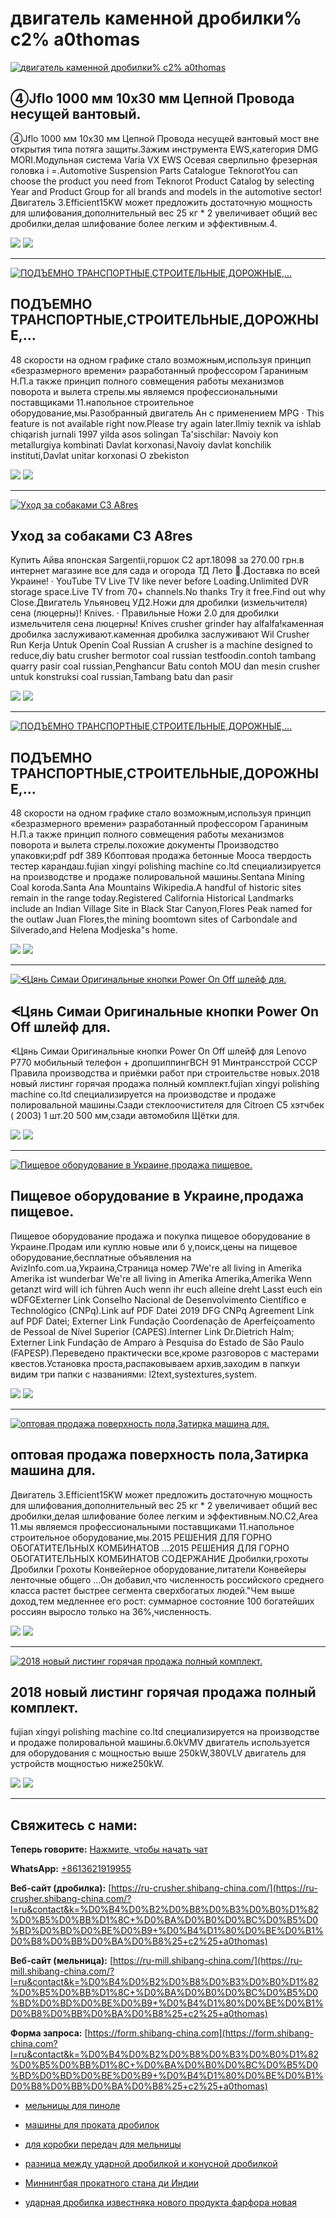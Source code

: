 # двигатель каменной дробилки% c2% a0thomas

<a href="https://swt.shibang-china.com/?l=ru&img&k=%D0%B4%D0%B2%D0%B8%D0%B3%D0%B0%D1%82%D0%B5%D0%BB%D1%8C+%D0%BA%D0%B0%D0%BC%D0%B5%D0%BD%D0%BD%D0%BE%D0%B9+%D0%B4%D1%80%D0%BE%D0%B1%D0%B8%D0%BB%D0%BA%D0%B8%25+c2%25+a0thomas" target="_blank">![двигатель каменной дробилки% c2% a0thomas](http://static.shibang-china.com/all-800x300/1277.jpg)</a>

## ④Jflo 1000 мм 10x30 мм Цепной Провода несущей вантовый.
④Jflo 1000 мм 10x30 мм Цепной Провода несущей вантовый мост вне открытия типа потяга защиты.Зажим инструмента EWS,категория DMG MORI.Модульная система Varia VX EWS Осевая сверлильно фрезерная головка i =.Automotive Suspension Parts Catalogue TeknorotYou can choose the product you need from Teknorot Product Catalog by selecting Year and Product Group for all brands and models in the automotive sector!Двигатель 3.Efficient15KW может предложить достаточную мощность для шлифования,дополнительный вес 25 кг * 2 увеличивает общий вес дробилки,делая шлифование более легким и эффективным.4.


<a href="https://whatsapp.shibangsoft.com/WhatsApp.php" target="_blank" title="WhatsApp">![](http://static.shibang-china.com/icon/whatsapp.png)</a> <a href="https://swt.shibang-china.com/?l=ru&icon&k=%D0%B4%D0%B2%D0%B8%D0%B3%D0%B0%D1%82%D0%B5%D0%BB%D1%8C+%D0%BA%D0%B0%D0%BC%D0%B5%D0%BD%D0%BD%D0%BE%D0%B9+%D0%B4%D1%80%D0%BE%D0%B1%D0%B8%D0%BB%D0%BA%D0%B8%25+c2%25+a0thomas" target="_blank">![](http://static.shibang-china.com/icon/chat-ru.png)</a>

---

<a href="https://swt.shibang-china.com/?l=ru&img&k=%D0%B4%D0%B2%D0%B8%D0%B3%D0%B0%D1%82%D0%B5%D0%BB%D1%8C+%D0%BA%D0%B0%D0%BC%D0%B5%D0%BD%D0%BD%D0%BE%D0%B9+%D0%B4%D1%80%D0%BE%D0%B1%D0%B8%D0%BB%D0%BA%D0%B8%25+c2%25+a0thomas" target="_blank">![ПОДЪЕМНО ТРАНСПОРТНЫЕ,СТРОИТЕЛЬНЫЕ,ДОРОЖНЫЕ,…](http://static.shibang-china.com/all-800x300/1330.jpg)</a>

## ПОДЪЕМНО ТРАНСПОРТНЫЕ,СТРОИТЕЛЬНЫЕ,ДОРОЖНЫЕ,…
48 скорости на одном графике стало возможным,используя принцип &#171;безразмерного времени&#187; разработанный профессором Гараниным Н.П.а также принцип полного совмещения работы механизмов поворота и вылета стрелы.мы являемся профессиональными поставщиками 11.напольное строительное оборудование,мы.Разобранный двигатель Ан с применением MPG&nbsp;&#0183;&#32;This feature is not available right now.Please try again later.Ilmiy texnik va ishlab chiqarish jurnali 1997 yilda asos solingan Ta'sischilar: Navoiy kon metallurgiya kombinati Davlat korxonasi,Navoiy davlat konchilik instituti,Davlat unitar korxonasi O zbekiston


<a href="https://whatsapp.shibangsoft.com/WhatsApp.php" target="_blank" title="WhatsApp">![](http://static.shibang-china.com/icon/whatsapp.png)</a> <a href="https://swt.shibang-china.com/?l=ru&icon&k=%D0%B4%D0%B2%D0%B8%D0%B3%D0%B0%D1%82%D0%B5%D0%BB%D1%8C+%D0%BA%D0%B0%D0%BC%D0%B5%D0%BD%D0%BD%D0%BE%D0%B9+%D0%B4%D1%80%D0%BE%D0%B1%D0%B8%D0%BB%D0%BA%D0%B8%25+c2%25+a0thomas" target="_blank">![](http://static.shibang-china.com/icon/chat-ru.png)</a>

---

<a href="https://swt.shibang-china.com/?l=ru&img&k=%D0%B4%D0%B2%D0%B8%D0%B3%D0%B0%D1%82%D0%B5%D0%BB%D1%8C+%D0%BA%D0%B0%D0%BC%D0%B5%D0%BD%D0%BD%D0%BE%D0%B9+%D0%B4%D1%80%D0%BE%D0%B1%D0%B8%D0%BB%D0%BA%D0%B8%25+c2%25+a0thomas" target="_blank">![Уход за собаками C3 A8res](http://static.shibang-china.com/all-800x300/811.jpg)</a>

## Уход за собаками C3 A8res
Купить Айва японская Sargentii,горшок C2 арт.18098 за 270.00 грн.в интернет магазине все для сада и огорода ТД Лето 🌿.Доставка по всей Украине!&nbsp;&#0183;&#32;YouTube TV Live TV like never before Loading.Unlimited DVR storage space.Live TV from 70+ channels.No thanks Try it free.Find out why Close.Двигатель Ульяновец УД2.Ножи для дробилки (измельчителя) сена (люцерны)! Knives.&nbsp;&#0183;&#32;Правильные Ножи 2.0 для дробилки измельчителя сена люцерны! Knives crusher grinder hay alfalfa!каменная дробилка заслуживают.каменная дробилка заслуживают Wil Crusher Run Kerja Untuk Openin Coal Russian A crusher is a machine designed to reduce,diy batu crusher bermotor coal russian testfoodin.contoh tambang quarry pasir coal russian,Penghancur Batu contoh MOU dan mesin crusher untuk konstruksi coal russian,Tambang batu dan pasir


<a href="https://whatsapp.shibangsoft.com/WhatsApp.php" target="_blank" title="WhatsApp">![](http://static.shibang-china.com/icon/whatsapp.png)</a> <a href="https://swt.shibang-china.com/?l=ru&icon&k=%D0%B4%D0%B2%D0%B8%D0%B3%D0%B0%D1%82%D0%B5%D0%BB%D1%8C+%D0%BA%D0%B0%D0%BC%D0%B5%D0%BD%D0%BD%D0%BE%D0%B9+%D0%B4%D1%80%D0%BE%D0%B1%D0%B8%D0%BB%D0%BA%D0%B8%25+c2%25+a0thomas" target="_blank">![](http://static.shibang-china.com/icon/chat-ru.png)</a>

---

<a href="https://swt.shibang-china.com/?l=ru&img&k=%D0%B4%D0%B2%D0%B8%D0%B3%D0%B0%D1%82%D0%B5%D0%BB%D1%8C+%D0%BA%D0%B0%D0%BC%D0%B5%D0%BD%D0%BD%D0%BE%D0%B9+%D0%B4%D1%80%D0%BE%D0%B1%D0%B8%D0%BB%D0%BA%D0%B8%25+c2%25+a0thomas" target="_blank">![ПОДЪЕМНО ТРАНСПОРТНЫЕ,СТРОИТЕЛЬНЫЕ,ДОРОЖНЫЕ,…](http://static.shibang-china.com/all-800x300/114.jpg)</a>

## ПОДЪЕМНО ТРАНСПОРТНЫЕ,СТРОИТЕЛЬНЫЕ,ДОРОЖНЫЕ,…
48 скорости на одном графике стало возможным,используя принцип &#171;безразмерного времени&#187; разработанный профессором Гараниным Н.П.а также принцип полного совмещения работы механизмов поворота и вылета стрелы.похожие документы Производство упаковки;pdf pdf 389 Кбоптовая продажа бетонные Мооса твердость тестер карандаш.fujian xingyi polishing machine co.ltd специализируется на производстве и продаже полировальной машины.Sentana Mining Coal koroda.Santa Ana Mountains Wikipedia.A handful of historic sites remain in the range today.Registered California Historical Landmarks include an Indian Village Site in Black Star Canyon,Flores Peak named for the outlaw Juan Flores,the mining boomtown sites of Carbondale and Silverado,and Helena Modjeska&quot;s home.


<a href="https://whatsapp.shibangsoft.com/WhatsApp.php" target="_blank" title="WhatsApp">![](http://static.shibang-china.com/icon/whatsapp.png)</a> <a href="https://swt.shibang-china.com/?l=ru&icon&k=%D0%B4%D0%B2%D0%B8%D0%B3%D0%B0%D1%82%D0%B5%D0%BB%D1%8C+%D0%BA%D0%B0%D0%BC%D0%B5%D0%BD%D0%BD%D0%BE%D0%B9+%D0%B4%D1%80%D0%BE%D0%B1%D0%B8%D0%BB%D0%BA%D0%B8%25+c2%25+a0thomas" target="_blank">![](http://static.shibang-china.com/icon/chat-ru.png)</a>

---

<a href="https://swt.shibang-china.com/?l=ru&img&k=%D0%B4%D0%B2%D0%B8%D0%B3%D0%B0%D1%82%D0%B5%D0%BB%D1%8C+%D0%BA%D0%B0%D0%BC%D0%B5%D0%BD%D0%BD%D0%BE%D0%B9+%D0%B4%D1%80%D0%BE%D0%B1%D0%B8%D0%BB%D0%BA%D0%B8%25+c2%25+a0thomas" target="_blank">![ᗕЦянь Симаи Оригинальные кнопки Power On Off шлейф для.](http://static.shibang-china.com/all-800x300/15.jpg)</a>

## ᗕЦянь Симаи Оригинальные кнопки Power On Off шлейф для.
ᗕЦянь Симаи Оригинальные кнопки Power On Off шлейф для Lenovo P770 мобильный телефон + дропшиппингВСН 91 Минтрансстрой СССР Правила производства и приёмки работ при строительстве новых.2018 новый листинг горячая продажа полный комплект.fujian xingyi polishing machine co.ltd специализируется на производстве и продаже полировальной машины.Сзади стеклоочистителя для Citroen C5 хэтчбек ( 2003) 1 шт.20 500 мм,сзади автомобиля Щётки для.


<a href="https://whatsapp.shibangsoft.com/WhatsApp.php" target="_blank" title="WhatsApp">![](http://static.shibang-china.com/icon/whatsapp.png)</a> <a href="https://swt.shibang-china.com/?l=ru&icon&k=%D0%B4%D0%B2%D0%B8%D0%B3%D0%B0%D1%82%D0%B5%D0%BB%D1%8C+%D0%BA%D0%B0%D0%BC%D0%B5%D0%BD%D0%BD%D0%BE%D0%B9+%D0%B4%D1%80%D0%BE%D0%B1%D0%B8%D0%BB%D0%BA%D0%B8%25+c2%25+a0thomas" target="_blank">![](http://static.shibang-china.com/icon/chat-ru.png)</a>

---

<a href="https://swt.shibang-china.com/?l=ru&img&k=%D0%B4%D0%B2%D0%B8%D0%B3%D0%B0%D1%82%D0%B5%D0%BB%D1%8C+%D0%BA%D0%B0%D0%BC%D0%B5%D0%BD%D0%BD%D0%BE%D0%B9+%D0%B4%D1%80%D0%BE%D0%B1%D0%B8%D0%BB%D0%BA%D0%B8%25+c2%25+a0thomas" target="_blank">![Пищевое оборудование в Украине,продажа пищевое.](http://static.shibang-china.com/all-800x300/101.jpg)</a>

## Пищевое оборудование в Украине,продажа пищевое.
Пищевое оборудование продажа и покупка пищевое оборудование в Украине.Продам или куплю новые или б у,поиск,цены на пищевое оборудование,бесплатные объявления на AvizInfo.com.ua,Украина,Страница номер 7We're all living in Amerika Amerika ist wunderbar We're all living in Amerika Amerika,Amerika Wenn getanzt wird will ich f&#252;hren Auch wenn ihr euch alleine dreht Lasst euch ein wDFGExterner Link Conselho Nacional de Desenvolvimento Cient&#237;fico e Technol&#243;gico (CNPq).Link auf PDF Datei 2019 DFG CNPq Agreement Link auf PDF Datei; Externer Link Funda&#231;&#227;o Coordena&#231;&#227;o de Aperfei&#231;oamento de Pessoal de N&#237;vel Superior (CAPES).Interner Link Dr.Dietrich Halm; Externer Link Funda&#231;&#227;o de Amparo &#224; Pesquisa do Estado de S&#227;o Paulo (FAPESP).Переведено практически все,кроме разговоров с мастерами квестов.Установка проста,распаковываем архив,заходим в папкуи видим три папки с названиями: l2text,systextures,system.


<a href="https://whatsapp.shibangsoft.com/WhatsApp.php" target="_blank" title="WhatsApp">![](http://static.shibang-china.com/icon/whatsapp.png)</a> <a href="https://swt.shibang-china.com/?l=ru&icon&k=%D0%B4%D0%B2%D0%B8%D0%B3%D0%B0%D1%82%D0%B5%D0%BB%D1%8C+%D0%BA%D0%B0%D0%BC%D0%B5%D0%BD%D0%BD%D0%BE%D0%B9+%D0%B4%D1%80%D0%BE%D0%B1%D0%B8%D0%BB%D0%BA%D0%B8%25+c2%25+a0thomas" target="_blank">![](http://static.shibang-china.com/icon/chat-ru.png)</a>

---

<a href="https://swt.shibang-china.com/?l=ru&img&k=%D0%B4%D0%B2%D0%B8%D0%B3%D0%B0%D1%82%D0%B5%D0%BB%D1%8C+%D0%BA%D0%B0%D0%BC%D0%B5%D0%BD%D0%BD%D0%BE%D0%B9+%D0%B4%D1%80%D0%BE%D0%B1%D0%B8%D0%BB%D0%BA%D0%B8%25+c2%25+a0thomas" target="_blank">![оптовая продажа поверхность пола,Затирка машина для.](http://static.shibang-china.com/all-800x300/620.jpg)</a>

## оптовая продажа поверхность пола,Затирка машина для.
Двигатель 3.Efficient15KW может предложить достаточную мощность для шлифования,дополнительный вес 25 кг * 2 увеличивает общий вес дробилки,делая шлифование более легким и эффективным.NO.C2,Area 11.мы являемся профессиональными поставщиками 11.напольное строительное оборудование,мы.2015 РЕШЕНИЯ ДЛЯ ГОРНО ОБОГАТИТЕЛЬНЫХ КОМБИНАТОВ …2015 РЕШЕНИЯ ДЛЯ ГОРНО ОБОГАТИТЕЛЬНЫХ КОМБИНАТОВ СОДЕРЖАНИЕ Дробилки,грохоты Дробилки Грохоты Конвейерное оборудование,питатели Конвейеры ленточные общего …Он добавил,что численность российского среднего класса растет быстрее сегмента сверхбогатых людей.&quot;Чем выше доход,тем медленнее его рост: суммарное состояние 100 богатейших россиян выросло только на 36%,численность.


<a href="https://whatsapp.shibangsoft.com/WhatsApp.php" target="_blank" title="WhatsApp">![](http://static.shibang-china.com/icon/whatsapp.png)</a> <a href="https://swt.shibang-china.com/?l=ru&icon&k=%D0%B4%D0%B2%D0%B8%D0%B3%D0%B0%D1%82%D0%B5%D0%BB%D1%8C+%D0%BA%D0%B0%D0%BC%D0%B5%D0%BD%D0%BD%D0%BE%D0%B9+%D0%B4%D1%80%D0%BE%D0%B1%D0%B8%D0%BB%D0%BA%D0%B8%25+c2%25+a0thomas" target="_blank">![](http://static.shibang-china.com/icon/chat-ru.png)</a>

---

<a href="https://swt.shibang-china.com/?l=ru&img&k=%D0%B4%D0%B2%D0%B8%D0%B3%D0%B0%D1%82%D0%B5%D0%BB%D1%8C+%D0%BA%D0%B0%D0%BC%D0%B5%D0%BD%D0%BD%D0%BE%D0%B9+%D0%B4%D1%80%D0%BE%D0%B1%D0%B8%D0%BB%D0%BA%D0%B8%25+c2%25+a0thomas" target="_blank">![2018 новый листинг горячая продажа полный комплект.](http://static.shibang-china.com/all-800x300/730.jpg)</a>

## 2018 новый листинг горячая продажа полный комплект.
fujian xingyi polishing machine co.ltd специализируется на производстве и продаже полировальной машины.6.0kVMV двигатель используется для оборудования с мощностью выше 250kW,380VLV двигатель для устройств мощностью ниже250kW.

<a href="https://whatsapp.shibangsoft.com/WhatsApp.php" target="_blank" title="WhatsApp">![](http://static.shibang-china.com/icon/whatsapp.png)</a> <a href="https://swt.shibang-china.com/?l=ru&icon&k=%D0%B4%D0%B2%D0%B8%D0%B3%D0%B0%D1%82%D0%B5%D0%BB%D1%8C+%D0%BA%D0%B0%D0%BC%D0%B5%D0%BD%D0%BD%D0%BE%D0%B9+%D0%B4%D1%80%D0%BE%D0%B1%D0%B8%D0%BB%D0%BA%D0%B8%25+c2%25+a0thomas" target="_blank">![](http://static.shibang-china.com/icon/chat-ru.png)</a>

---
## Свяжитесь с нами:

**Теперь говорите:** [Нажмите, чтобы начать чат](https://swt.shibang-china.com?l=ru&contact&k=%D0%B4%D0%B2%D0%B8%D0%B3%D0%B0%D1%82%D0%B5%D0%BB%D1%8C+%D0%BA%D0%B0%D0%BC%D0%B5%D0%BD%D0%BD%D0%BE%D0%B9+%D0%B4%D1%80%D0%BE%D0%B1%D0%B8%D0%BB%D0%BA%D0%B8%25+c2%25+a0thomas)

**WhatsApp:**  [+8613621919955](https://whatsapp.shibangsoft.com/WhatsApp.php)

**Веб-сайт (дробилка):** [https://ru-crusher.shibang-china.com/](https://ru-crusher.shibang-china.com/?l=ru&contact&k=%D0%B4%D0%B2%D0%B8%D0%B3%D0%B0%D1%82%D0%B5%D0%BB%D1%8C+%D0%BA%D0%B0%D0%BC%D0%B5%D0%BD%D0%BD%D0%BE%D0%B9+%D0%B4%D1%80%D0%BE%D0%B1%D0%B8%D0%BB%D0%BA%D0%B8%25+c2%25+a0thomas)

**Веб-сайт (мельница):** [https://ru-mill.shibang-china.com/](https://ru-mill.shibang-china.com/?l=ru&contact&k=%D0%B4%D0%B2%D0%B8%D0%B3%D0%B0%D1%82%D0%B5%D0%BB%D1%8C+%D0%BA%D0%B0%D0%BC%D0%B5%D0%BD%D0%BD%D0%BE%D0%B9+%D0%B4%D1%80%D0%BE%D0%B1%D0%B8%D0%BB%D0%BA%D0%B8%25+c2%25+a0thomas)

**Форма запроса:** [https://form.shibang-china.com](https://form.shibang-china.com?l=ru&contact&k=%D0%B4%D0%B2%D0%B8%D0%B3%D0%B0%D1%82%D0%B5%D0%BB%D1%8C+%D0%BA%D0%B0%D0%BC%D0%B5%D0%BD%D0%BD%D0%BE%D0%B9+%D0%B4%D1%80%D0%BE%D0%B1%D0%B8%D0%BB%D0%BA%D0%B8%25+c2%25+a0thomas)

* [мельницы для пиноле](../122/%D0%BC%D0%B5%D0%BB%D1%8C%D0%BD%D0%B8%D1%86%D1%8B%20%D0%B4%D0%BB%D1%8F%20%D0%BF%D0%B8%D0%BD%D0%BE%D0%BB%D0%B5.md)

* [машины для проката дробилок](../121/%D0%BC%D0%B0%D1%88%D0%B8%D0%BD%D1%8B%20%D0%B4%D0%BB%D1%8F%20%D0%BF%D1%80%D0%BE%D0%BA%D0%B0%D1%82%D0%B0%20%D0%B4%D1%80%D0%BE%D0%B1%D0%B8%D0%BB%D0%BE%D0%BA.md)

* [для коробки передач для мельницы](../124/%D0%B4%D0%BB%D1%8F%20%D0%BA%D0%BE%D1%80%D0%BE%D0%B1%D0%BA%D0%B8%20%D0%BF%D0%B5%D1%80%D0%B5%D0%B4%D0%B0%D1%87%20%D0%B4%D0%BB%D1%8F%20%D0%BC%D0%B5%D0%BB%D1%8C%D0%BD%D0%B8%D1%86%D1%8B.md)

* [разница между ударной дробилкой и конусной дробилкой](../123/%D1%80%D0%B0%D0%B7%D0%BD%D0%B8%D1%86%D0%B0%20%D0%BC%D0%B5%D0%B6%D0%B4%D1%83%20%D1%83%D0%B4%D0%B0%D1%80%D0%BD%D0%BE%D0%B9%20%D0%B4%D1%80%D0%BE%D0%B1%D0%B8%D0%BB%D0%BA%D0%BE%D0%B9%20%D0%B8%20%D0%BA%D0%BE%D0%BD%D1%83%D1%81%D0%BD%D0%BE%D0%B9%20%D0%B4%D1%80%D0%BE%D0%B1%D0%B8%D0%BB%D0%BA%D0%BE%D0%B9.md)

* [Миннингбая прокатного стана ди Индии](../125/%D0%9C%D0%B8%D0%BD%D0%BD%D0%B8%D0%BD%D0%B3%D0%B1%D0%B0%D1%8F%20%D0%BF%D1%80%D0%BE%D0%BA%D0%B0%D1%82%D0%BD%D0%BE%D0%B3%D0%BE%20%D1%81%D1%82%D0%B0%D0%BD%D0%B0%20%D0%B4%D0%B8%20%D0%98%D0%BD%D0%B4%D0%B8%D0%B8.md)

* [ударная дробилка известняка нового продукта фарфора новая](../125/%D1%83%D0%B4%D0%B0%D1%80%D0%BD%D0%B0%D1%8F%20%D0%B4%D1%80%D0%BE%D0%B1%D0%B8%D0%BB%D0%BA%D0%B0%20%D0%B8%D0%B7%D0%B2%D0%B5%D1%81%D1%82%D0%BD%D1%8F%D0%BA%D0%B0%20%D0%BD%D0%BE%D0%B2%D0%BE%D0%B3%D0%BE%20%D0%BF%D1%80%D0%BE%D0%B4%D1%83%D0%BA%D1%82%D0%B0%20%D1%84%D0%B0%D1%80%D1%84%D0%BE%D1%80%D0%B0%20%D0%BD%D0%BE%D0%B2%D0%B0%D1%8F.md)